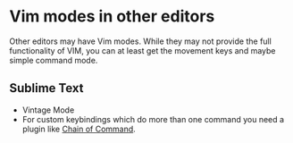 # Vim modes in other editors

Other editors may have Vim modes. While they may not provide the full functionality of VIM, you can at least get the movement keys and maybe simple command mode.

## Sublime Text

* Vintage Mode
* For custom keybindings which do more than one command you need a plugin like [Chain of Command](https://github.com/jisaacks/ChainOfCommand).